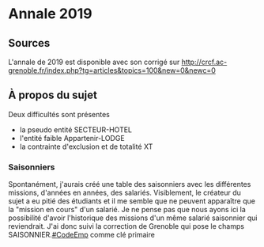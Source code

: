 # Annale 2019

## Sources
L'annale de 2019 est disponible avec son corrigé sur http://crcf.ac-grenoble.fr/index.php?tg=articles&topics=100&new=0&newc=0

## À propos du sujet

Deux difficultés sont présentes
- la pseudo entité SECTEUR-HOTEL
- l'entité faible Appartenir-LODGE
- la contrainte d'exclusion et de totalité XT

### Saisonniers
Spontanément, j'aurais créé une table des saisonniers avec les différentes missions, d'années en années, des salariés. 
Visiblement, le créateur du sujet a eu pitié des étudiants et il me semble que ne peuvent apparaître que la "mission en cours" d'un salarié. 
Je ne pense pas que nous ayons ici la possibilité d'avoir l'historique des missions d'un même salarié saisonnier qui reviendrait. J'ai donc suivi la correction de Grenoble qui pose le champs SAISONNIER.<ins>#CodeEmp</ins> comme clé primaire
